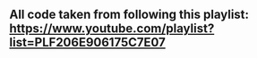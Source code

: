 ## All code taken from following this playlist: https://www.youtube.com/playlist?list=PLF206E906175C7E07